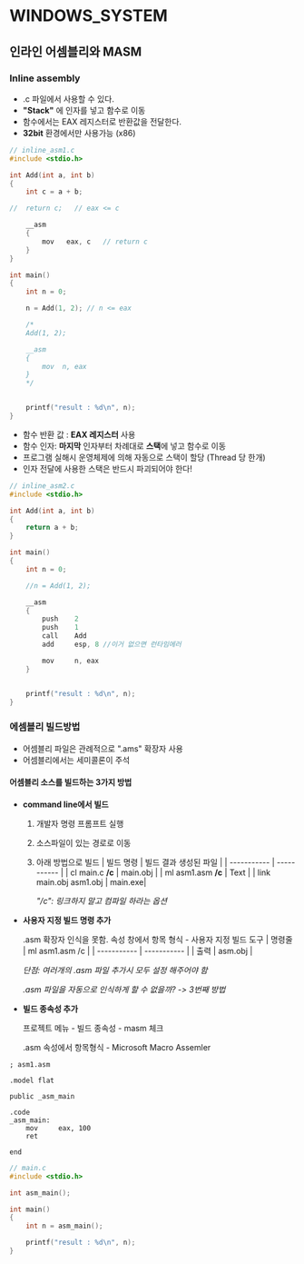 # WINDOWS_SYSTEM

## 인라인 어셈블리와 MASM
### Inline assembly 
* .c 파일에서 사용할 수 있다. 
* **"Stack"** 에 인자를 넣고 함수로 이동
* 함수에서는 EAX 레지스터로 반환값을 전달한다.
* **32bit** 환경에서만 사용가능 (x86)
```c++
// inline_asm1.c
#include <stdio.h>

int Add(int a, int b)
{
	int c = a + b;

//	return c;	// eax <= c

	__asm
	{
		mov   eax, c   // return c
	}
}

int main()
{
	int n = 0; 

	n = Add(1, 2); // n <= eax

	/*
	Add(1, 2);

	__asm
	{
		mov  n, eax
	}
	*/


	printf("result : %d\n", n);
}
```
* 함수 반환 값 : **EAX 레지스터** 사용
* 함수 인자: **마지막** 인자부터 차례대로 **스택**에 넣고 함수로 이동
* 프로그램 실해시 운영체제에 의해 자동으로 스택이 할당 (Thread 당 한개)
* 인자 전달에 사용한 스택은 반드시 파괴되어야 한다!
```c++
// inline_asm2.c
#include <stdio.h>

int Add(int a, int b)
{
	return a + b;
}

int main()
{
	int n = 0;

	//n = Add(1, 2);

	__asm
	{
		push    2
		push    1
		call    Add 
		add     esp, 8 //이거 없으면 런타임에러

		mov     n, eax 
	}


	printf("result : %d\n", n);
}
```

### 에셈블리 빌드방법
* 어셈블리 파일은 관례적으로 ".ams" 확장자 사용
* 어셈블리에서는 세미콜론이 주석

#### 어셈블리 소스를 빌드하는 3가지 방법
* **command line에서 빌드**
  1. 개발자 명령 프롬프트 실행
  2. 소스파일이 있는 경로로 이동
  3. 아래 방법으로 빌드
     | 빌드 명령 | 빌드 결과 생성된 파일 |
     | ----------- | ----------- |
     | cl main.c **/c** | main.obj |
     | ml asm1.asm **/c** | Text |
     | link main.obj asm1.obj | main.exe|
     
     *"/c": 링크하지 말고 컴파일 하라는 옵션*
  
* **사용자 지정 빌드 명령 추가**



  .asm 확장자 인식을 못함. 속성 창에서 항목 형식 - 사용자 지정 빌드 도구
  | 명령줄 | ml asm1.asm /c |
  | ----------- | ----------- |
  | 출력 | asm.obj |

  
   *단점: 여러개의 .asm 파일 추가시 모두 설정 해주어야 함*


  
   *.asm 파일을 자동으로 인식하게 할 수 없을까? -> 3번째 방법*

* **빌드 종속성 추가**



  프로젝트 메뉴 - 빌드 종속성 - masm 체크



  .asm 속성에서 항목형식 - Microsoft Macro Assemler
 
 
```ams
; asm1.asm

.model flat

public _asm_main

.code
_asm_main:
	mov		eax, 100
	ret

end
```
```c
// main.c
#include <stdio.h>

int asm_main();

int main()
{
	int n = asm_main();

	printf("result : %d\n", n);
}
```
